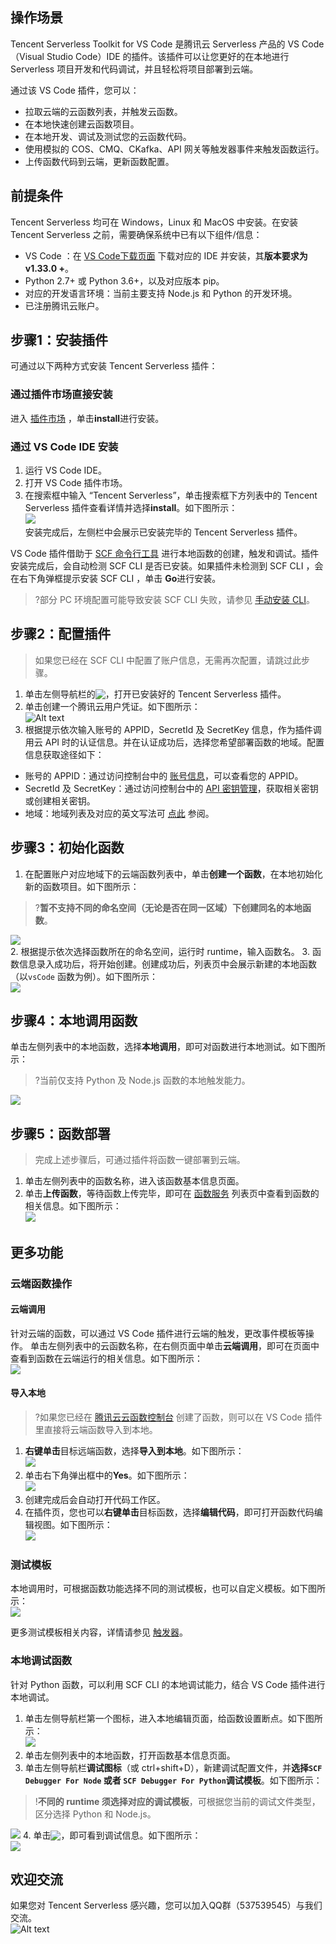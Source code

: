 ## 操作场景

Tencent Serverless Toolkit for VS Code 是腾讯云 Serverless 产品的 VS Code（Visual Studio Code）IDE 的插件。该插件可以让您更好的在本地进行 Serverless 项目开发和代码调试，并且轻松将项目部署到云端。

通过该 VS Code 插件，您可以：

- 拉取云端的云函数列表，并触发云函数。
- 在本地快速创建云函数项目。
- 在本地开发、调试及测试您的云函数代码。
- 使用模拟的 COS、CMQ、CKafka、API 网关等触发器事件来触发函数运行。
- 上传函数代码到云端，更新函数配置。

## 前提条件

Tencent Serverless 均可在 Windows，Linux 和 MacOS 中安装。在安装 Tencent Serverless 之前，需要确保系统中已有以下组件/信息：

- VS Code ：在 [VS Code下载页面](https://code.visualstudio.com/) 下载对应的 IDE 并安装，其**版本要求为 v1.33.0 +**。
- Python 2.7+ 或 Python 3.6+，以及对应版本 pip。
- 对应的开发语言环境：当前主要支持 Node.js 和 Python 的开发环境。
- 已注册腾讯云账户。



## 步骤1：安装插件

可通过以下两种方式安装 Tencent Serverless 插件：

### 通过插件市场直接安装

进入 [插件市场](https://marketplace.visualstudio.com/items?itemName=tencentcloud.tencent-cloud-vscode-toolkit) ，单击**install**进行安装。

### 通过 VS Code IDE 安装

1. 运行 VS Code IDE。
2. 打开 VS Code 插件市场。
3. 在搜索框中输入 “Tencent Serverless”，单击搜索框下方列表中的 Tencent Serverless 插件查看详情并选择**install**。如下图所示：     
![](https://main.qcloudimg.com/raw/4d629d80bb03d4957213af44a4fb524c.png)    
  安装完成后，左侧栏中会展示已安装完毕的 Tencent Serverless 插件。



VS Code 插件借助于 [SCF 命令行工具](https://cloud.tencent.com/document/product/583/33445) 进行本地函数的创建，触发和调试。插件安装完成后，会自动检测 SCF CLI 是否已安装。如果插件未检测到 SCF CLI ，会在右下角弹框提示安装 SCF CLI ，单击 **Go**进行安装。
>?部分 PC 环境配置可能导致安装 SCF CLI 失败，请参见 [手动安装 CLI](https://cloud.tencent.com/document/product/583/33449)。

## 步骤2：配置插件
> 如果您已经在 SCF CLI 中配置了账户信息，无需再次配置，请跳过此步骤。
>
1. 单击左侧导航栏的<img src="https://main.qcloudimg.com/raw/4395057dfb3a8f4a92c90ba7dff9b1c1.png" style="margin:-3px 0;">，打开已安装好的 Tencent Serverless 插件。
2. 单击创建一个腾讯云用户凭证。如下图所示：   
![Alt text](https://main.qcloudimg.com/raw/fca11ef6e54287f2ad400d34123872c9.png)
3. 根据提示依次输入账号的 APPID，SecretId 及 SecretKey 信息，作为插件调用云 API 时的认证信息。并在认证成功后，选择您希望部署函数的地域。配置信息获取途径如下：
 - 账号的 APPID：通过访问控制台中的 [账号信息](https://console.cloud.tencent.com/developer)，可以查看您的 APPID。
 - SecretId 及 SecretKey：通过访问控制台中的 [API 密钥管理](https://console.cloud.tencent.com/cam/capi)，获取相关密钥或创建相关密钥。
 - 地域：地域列表及对应的英文写法可 [点此](https://cloud.tencent.com/document/product/213/6091#.E4.B8.AD.E5.9B.BD.E5.A4.A7.E9.99.86.E5.8C.BA.E5.9F.9F) 参阅。

## 步骤3：初始化函数

1. 在配置账户对应地域下的云端函数列表中，单击**创建一个函数**，在本地初始化新的函数项目。如下图所示： 
>?**暂不支持不同的命名空间（无论是否在同一区域）下创建同名的本地函数**。
> 
![](https://main.qcloudimg.com/raw/2bfe26b670ba259477c607da98c216b8.png)  
2. 根据提示依次选择函数所在的命名空间，运行时 runtime，输入函数名。
3. 函数信息录入成功后，将开始创建。创建成功后，列表页中会展示新建的本地函数（以`vsCode` 函数为例）。如下图所示：   
 ![](https://main.qcloudimg.com/raw/62a0f773ab07b9a1feaf8fb4d7afd232.png)



## 步骤4：本地调用函数
单击左侧列表中的本地函数，选择**本地调用**，即可对函数进行本地测试。如下图所示： 
>?当前仅支持 Python 及 Node.js 函数的本地触发能力。   
> 
![](https://main.qcloudimg.com/raw/6c732895cf66853e1956944db2bf1646.png)

## 步骤5：函数部署
> 完成上述步骤后，可通过插件将函数一键部署到云端。
1. 单击左侧列表中的函数名称，进入该函数基本信息页面。
2. 单击**上传函数**，等待函数上传完毕，即可在 [函数服务]() 列表页中查看到函数的相关信息。如下图所示：     
![](https://main.qcloudimg.com/raw/080e2cef0567a91f70eb66d56a712b0f.png)

## 更多功能

### 云端函数操作

#### 云端调用

针对云端的函数，可以通过 VS Code 插件进行云端的触发，更改事件模板等操作。
单击左侧列表中的云函数名称，在右侧页面中单击**云端调用**，即可在页面中查看到函数在云端运行的相关信息。如下图所示：   
![](https://main.qcloudimg.com/raw/92859da04f8b214b1b02a7e2537b44e4.png)

#### 导入本地

>?如果您已经在 [腾讯云云函数控制台](https://console.cloud.tencent.com/scf/list?rid=1&ns=default) 创建了函数，则可以在 VS Code 插件里直接将云端函数导入到本地。    
>
1. **右键单击**目标远端函数，选择**导入到本地**。如下图所示：         
![](https://main.qcloudimg.com/raw/d1ae279963082390687f204df0309f47.png)  
2. 单击右下角弹出框中的**Yes**。如下图所示：   
![](https://main.qcloudimg.com/raw/94060a2e19b78a5cfea86caade0730db.png)  
3. 创建完成后会自动打开代码工作区。
4. 在插件页，您也可以**右键单击**目标函数，选择**编辑代码**，即可打开函数代码编辑视图。如下图所示：    
![](https://main.qcloudimg.com/raw/136fb3fdaf6dfb3354926b024a69213c.png)

### 测试模板

本地调用时，可根据函数功能选择不同的测试模板，也可以自定义模板。如下图所示：   
![](https://main.qcloudimg.com/raw/eb905ddb09fd14e63e53e9e43af530f2.png)  

更多测试模板相关内容，详情请参见 [触发器](https://cloud.tencent.com/document/product/583/9705)。

### 本地调试函数

针对 Python 函数，可以利用 SCF CLI 的本地调试能力，结合 VS Code 插件进行本地调试。
1. 单击左侧导航栏第一个图标，进入本地编辑页面，给函数设置断点。如下图所示：     
![](https://main.qcloudimg.com/raw/3d791d61fd6d88c982e762a2ac3a8be0.png)
2. 单击左侧列表中的本地函数，打开函数基本信息页面。
3. 单击左侧导航栏**调试图标**（或 ctrl+shift+D），新建调试配置文件，并**选择`SCF Debugger For Node` 或者 `SCF Debugger For Python`调试模板**。如下图所示： 
>!**不同的 runtime 须选择对应的调试模板**，可根据您当前的调试文件类型，区分选择 Python 和 Node.js。
>
![](https://main.qcloudimg.com/raw/29bc748c2734518bc5f6a5a8e454add9.png)
4. 单击<img src="https://main.qcloudimg.com/raw/56499c05a2a66c9d011e40d504d57cc7.png" style="margin:-3px 0">，即可看到调试信息。如下图所示：   
![](https://main.qcloudimg.com/raw/a41fbefae0657c1d793c26ac12732436.png)



## 欢迎交流

如果您对 Tencent Serverless 感兴趣，您可以加入QQ群（537539545）与我们交流。    
![Alt text](https://main.qcloudimg.com/raw/bc881547d1cd2043ecf1b286c70f7319.png)
